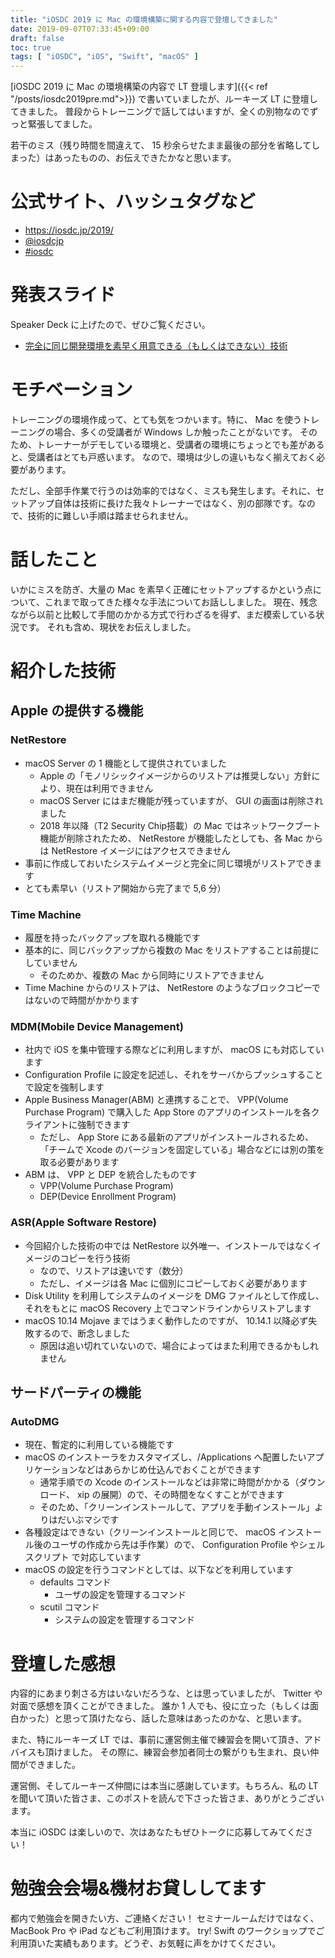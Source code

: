 ```yaml
---
title: "iOSDC 2019 に Mac の環境構築に関する内容で登壇してきました"
date: 2019-09-07T07:33:45+09:00
draft: false
toc: true
tags: [ "iOSDC", "iOS", "Swift", "macOS" ]
---
```


[iOSDC 2019 に Mac の環境構築の内容で LT 登壇します]({{< ref "/posts/iosdc2019pre.md">}}) で書いていましたが、ルーキーズ LT に登壇してきました。
普段からトレーニングで話してはいますが、全くの別物なのでずっと緊張してました。

若干のミス（残り時間を間違えて、 15  秒余らせたまま最後の部分を省略してしまった）はあったものの、お伝えできたかなと思います。

# 公式サイト、ハッシュタグなど
- https://iosdc.jp/2019/
- [@iosdcjp](https://twitter.com/iosdcjp)
- [#iosdc](https://twitter.com/hashtag/iosdc?src=hash)

# 発表スライド
Speaker Deck に上げたので、ぜひご覧ください。

- [完全に同じ開発環境を素早く用意できる（もしくはできない）技術](https://speakerdeck.com/aokiplayer/macos-restore-history)

# モチベーション
トレーニングの環境作成って、とても気をつかいます。特に、 Mac を使うトレーニングの場合、多くの受講者が Windows しか触ったことがないです。
そのため、トレーナーがデモしている環境と、受講者の環境にちょっとでも差があると、受講者はとても戸惑います。
なので、環境は少しの違いもなく揃えておく必要があります。

ただし、全部手作業で行うのは効率的ではなく、ミスも発生します。それに、セットアップ自体は技術に長けた我々トレーナーではなく、別の部隊です。なので、技術的に難しい手順は踏ませられません。

# 話したこと
いかにミスを防ぎ、大量の Mac を素早く正確にセットアップするかという点について、これまで取ってきた様々な手法についてお話ししました。
現在、残念ながら以前と比較して手間のかかる方式で行わざるを得ず、まだ模索している状況です。
それも含め、現状をお伝えしました。

# 紹介した技術
## Apple の提供する機能
### NetRestore
- macOS Server の 1 機能として提供されていました
    - Apple の「モノリシックイメージからのリストアは推奨しない」方針により、現在は利用できません
    - macOS Server にはまだ機能が残っていますが、 GUI の画面は削除されました
    - 2018 年以降（T2 Security Chip搭載）の Mac ではネットワークブート機能が削除されたため、 NetRestore が機能したとしても、各 Mac からは NetRestore イメージにはアクセスできません
- 事前に作成しておいたシステムイメージと完全に同じ環境がリストアできます
- とても素早い（リストア開始から完了まで 5,6 分）

### Time Machine
- 履歴を持ったバックアップを取れる機能です
- 基本的に、同じバックアップから複数の Mac をリストアすることは前提にしていません
    - そのためか、複数の Mac から同時にリストアできません
- Time Machine からのリストアは、 NetRestore のようなブロックコピーではないので時間がかかります

### MDM(Mobile Device Management)
- 社内で iOS を集中管理する際などに利用しますが、 macOS にも対応しています
- Configuration Profile に設定を記述し、それをサーバからプッシュすることで設定を強制します
- Apple Business Manager(ABM) と連携することで、 VPP(Volume Purchase Program) で購入した App Store のアプリのインストールを各クライアントに強制できます
    - ただし、 App Store にある最新のアプリがインストールされるため、「チームで Xcode のバージョンを固定している」場合などには別の策を取る必要があります
- ABM は、 VPP と DEP を統合したものです
    - VPP(Volume Purchase Program)
    - DEP(Device Enrollment Program)

### ASR(Apple Software Restore)
- 今回紹介した技術の中では NetRestore 以外唯一、インストールではなくイメージのコピーを行う技術
    - なので、リストアは速いです（数分）
    - ただし、イメージは各 Mac に個別にコピーしておく必要があります
- Disk Utility を利用してシステムのイメージを DMG ファイルとして作成し、それをもとに macOS Recovery 上でコマンドラインからリストアします
- macOS 10.14 Mojave まではうまく動作したのですが、 10.14.1 以降必ず失敗するので、断念しました
    - 原因は追い切れていないので、場合によってはまた利用できるかもしれません

## サードパーティの機能
### AutoDMG
- 現在、暫定的に利用している機能です
- macOS のインストーラをカスタマイズし、/Applications へ配置したいアプリケーションなどはあらかじめ仕込んでおくことができます
    - 通常手順での Xcode のインストールなどは非常に時間がかかる（ダウンロード、 xip の展開）ので、その時間をなくすことができます
    - そのため、「クリーンインストールして、アプリを手動インストール」よりはだいぶマシです
- 各種設定はできない（クリーンインストールと同じで、 macOS インストール後のユーザの作成から先は手作業）ので、 Configuration Profile やシェルスクリプト で対応しています
- macOS の設定を行うコマンドとしては、以下などを利用しています
    - defaults コマンド
        - ユーザの設定を管理するコマンド
    - scutil コマンド
        - システムの設定を管理するコマンド

# 登壇した感想
内容的にあまり刺さる方はいないだろうな、とは思っていましたが、 Twitter や対面で感想を頂くことができました。
誰か 1 人でも、役に立った（もしくは面白かった）と思って頂けたなら、話した意味はあったのかな、と思います。

また、特にルーキーズ LT では、事前に運営側主催で練習会を開いて頂き、アドバイスも頂けました。
その際に、練習会参加者同士の繋がりも生まれ、良い仲間ができました。

運営側、そしてルーキーズ仲間には本当に感謝しています。もちろん、私の LT を聞いて頂いた皆さま、このポストを読んで下さった皆さま、ありがとうございます。

本当に iOSDC は楽しいので、次はあなたもぜひトークに応募してみてください！

# 勉強会会場&機材お貸ししてます
都内で勉強会を開きたい方、ご連絡ください！
セミナールームだけではなく、 MacBook Pro や iPad などもご利用頂けます。
try! Swift のワークショップでご利用頂いた実績もあります。どうぞ、お気軽に声をかけてください。
